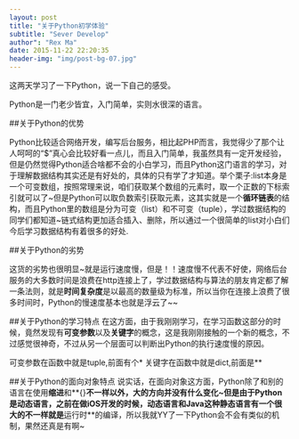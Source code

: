 ```yaml
---
layout: post
title: "关于Python初学体验"
subtitle: "Sever Develop"
author": "Rex Ma"
date: 2015-11-22 22:20:35
header-img: "img/post-bg-07.jpg"
---
```

这两天学习了一下Python，说一下自己的感受。

Python是一门老少皆宜，入门简单，实则水很深的语言。

##关于Python的优势

Python比较适合网络开发，编写后台服务，相比起PHP而言，我觉得少了那个让人呵呵的“$”真心会比较好看一点儿，而且入门简单，我虽然具有一定开发经验，但是仍然觉得Python适合啥都不会的小白学习，而且Python这门语言的学习，对于理解数据结构其实还是有好处的，具体的只有学了才知道。举个栗子:list本身是一个可变数组，按照常理来说，咱们获取某个数组的元素时，取一个正数的下标索引就可以了~但是Python可以取负数索引获取元素，这其实就是一个**循环链表**的结构，而且Python里的数组是分为可变（list）和不可变（tuple），学过数据结构的同学们都知道~链式结构更加适合插入、删除，所以通过一个很简单的list对小白们今后学习数据结构有着很多的好处.

##关于Python的劣势

这货的劣势也很明显~就是运行速度慢，但是！！速度慢不代表不好使，网络后台服务的大多数时间是浪费在http连接上了，学过数据结构与算法的朋友肯定都了解一条法则，就是**时间复杂度**是以最高的数量级为标准，所以当你在连接上浪费了很多时间时，Python的慢速度基本也就是浮云了~~

##关于Python的学习特点
在这方面，由于我刚刚学习，在学习函数这部分的时候，竟然发现有**可变参数**以及**关键字**的概念，这是我刚刚接触的一个新的概念，不过感觉很神奇，不过从另一个层面可以判断出Python的执行速度慢的原因。

可变参数在函数中就是tuple,前面有个*
关键字在函数中就是dict,前面是**

##关于Python的面向对象特点
说实话，在面向对象这方面，Python除了和别的语言在使用**缩进**和**{}**不一样以外，大的方向并没有什么变化~但是由于Python是动态语言，之前在做iOS开发的时候，动态语言和Java这种静态语言有一个很大的不一样就是**运行时**的编译，所以我就YY了一下Python会不会有类似的机制，果然还真是有啊~